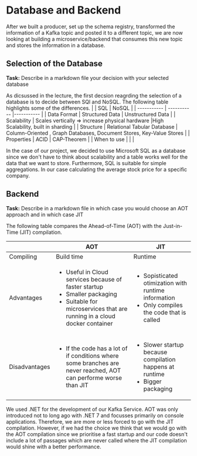 # Database and Backend

After we built a producer, set up the schema registry, transformed the information of a Kafka topic and posted it to a different topic, we are now looking at building a microservice/backend that consumes this new topic and stores the information in a database.

## Selection of the Database

**Task:** Describe in a markdown file your decision with your selected database

As dicsussed in the lecture, the first decsion reagrding the selection of a database is to decide between SQl and NoSQL. The following table highlights some of the differences.
|        | SQL       | NoSQL        |
| ----------- | ----------- |----------- |
| Data Format  | Structured Data    | Unstructured Data      |
| Scalability  | Scales vertically  => increase physical hardware |High Scalability, built in sharding |
| Structure  | Relational Tabular Database    | Column-Oriented , Graph Databases, Document Stores, Key-Value Stores |
| Properties  | ACID    | CAP-Theorem |
| When to use  |     |  |

In the case of our project, we decided to use Microsoft SQL as a database since we don't have to think about scalability and a table works well for the data that we want to store. Furthermore, SQL is suitable for simple aggregations. In our case calculating the average stock price for a specific company.


## Backend

**Task:** Describe in a markdown file in which case you would choose an AOT approach and in which case JIT

The following table compares the Ahead-of-Time (AOT) with the Just-in-Time (JIT) compilation.

|            | AOT         | JIT         |
| -----------| ----------- | ----------- |
| Compiling  | Build time  | Runtime     |
|  Advantages   | <ul><li>Useful in Cloud services because of faster startup</li><li>Smaller packaging</li><li>Suitable for microservices that are running in a cloud docker container</li></ul>   | <ul><li>Sopisticated otimization with runtime information</li><li>Only compiles the code that is called</li></ul>|
|  Disadvantages   | <ul><li>If the code has a lot of if conditions where some branches are never reached, AOT can performe worse than JIT</li></ul>  | <ul><li>Slower startup because compilation happens at runtime</li><li>Bigger packaging</li></ul>     |

We used .NET for the development of our Kafka Service. AOT was only introduced not to long ago with .NET 7 and focusses primarily on console applications. Therefore, we are more or less forced to go with the JIT compilation. However, if we had the choice we think that we would go with the AOT compilation since we prioritise a fast startup and our code doesn't include a lot of passages which are never called where the JIT compilation would shine with a better performance.


